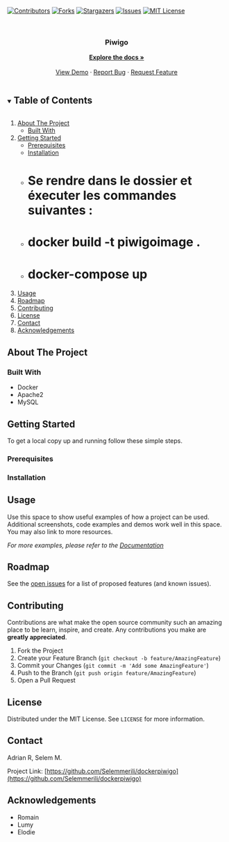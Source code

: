 

[![Contributors][contributors-shield]][contributors-url]
[![Forks][forks-shield]][forks-url]
[![Stargazers][stars-shield]][stars-url]
[![Issues][issues-shield]][issues-url]
[![MIT License][license-shield]][license-url]

<!-- PROJECT LOGO -->
<br />

  <h3 align="center">Piwigo</h3>

  <p align="center">
    <!-- <br /> -->
    <a href="https://github.com/Selemmerili/dockerpiwigo"><strong>Explore the docs »</strong></a>
    <br />
    <br />
    <a href="https://github.com/Selemmerili/dockerpiwigo">View Demo</a>
    ·
    <a href="https://github.com/Selemmerili/dockerpiwigo/issues">Report Bug</a>
    ·
    <a href="https://github.com/Selemmerili/dockerpiwigo/issues">Request Feature</a>
  </p>

<!-- TABLE OF CONTENTS -->
<details open="open">
  <summary><h2 style="display: inline-block">Table of Contents</h2></summary>
  <ol>
    <li>
      <a href="#about-the-project">About The Project</a>
      <ul>
        <li><a href="#built-with">Built With</a></li>
      </ul>
    </li>
    <li>
      <a href="#getting-started">Getting Started</a>
      <ul>
        <li><a href="#prerequisites">Prerequisites</a></li>
        <li><a href="#installation">Installation</a></li>
        <li><h1>Se rendre dans le dossier et éxecuter les commandes suivantes :</h1></li>
        <li><h1>docker build -t piwigoimage .</h1></li>
        <li><h1>docker-compose up</h1></li>
      </ul>
    </li>
    <li><a href="#usage">Usage</a></li>
    <li><a href="#roadmap">Roadmap</a></li>
    <li><a href="#contributing">Contributing</a></li>
    <li><a href="#license">License</a></li>
    <li><a href="#contact">Contact</a></li>
    <li><a href="#acknowledgements">Acknowledgements</a></li>
  </ol>
</details>

<!-- ABOUT THE PROJECT -->

## About The Project




### Built With

- []()Docker
- []()Apache2
- []()MySQL


<!-- GETTING STARTED -->

## Getting Started

To get a local copy up and running follow these simple steps.

### Prerequisites


### Installation


<!-- USAGE EXAMPLES -->

## Usage

Use this space to show useful examples of how a project can be used. Additional screenshots, code examples and demos work well in this space. You may also link to more resources.

_For more examples, please refer to the [Documentation](https://example.com)_

<!-- ROADMAP -->

## Roadmap

See the [open issues](https://github.com/sSelemmerili/dockerpiwigo/issues) for a list of proposed features (and known issues).

<!-- CONTRIBUTING -->

## Contributing

Contributions are what make the open source community such an amazing place to be learn, inspire, and create. Any contributions you make are **greatly appreciated**.

1. Fork the Project
2. Create your Feature Branch (`git checkout -b feature/AmazingFeature`)
3. Commit your Changes (`git commit -m 'Add some AmazingFeature'`)
4. Push to the Branch (`git push origin feature/AmazingFeature`)
5. Open a Pull Request

<!-- LICENSE -->

## License

Distributed under the MIT License. See `LICENSE` for more information.

<!-- CONTACT -->

## Contact

Adrian R, Selem M.

Project Link: [https://github.com/Selemmerili/dockerpiwigo](https://github.com/Selemmerili/dockerpiwigo)

<!-- ACKNOWLEDGEMENTS -->

## Acknowledgements

- []()Romain
- []()Lumy
- []()Elodie

<!-- MARKDOWN LINKS & IMAGES -->
<!-- https://www.markdownguide.org/basic-syntax/#reference-style-links -->

[contributors-shield]: https://img.shields.io/github/contributors/Selemmerili/dockerpiwigo.svg?style=for-the-badge
[contributors-url]: https://github.com/Selemmerili/dockerpiwigo/graphs/contributors
[forks-shield]: https://img.shields.io/github/forks/Selemmerili/dockerpiwigo.svg?style=for-the-badge
[forks-url]: https://github.com/Selemmerili/dockerpiwigo/network/members
[stars-shield]: https://img.shields.io/github/stars/Selemmerili/dockerpiwigo.svg?style=for-the-badge
[stars-url]: https://github.com/Selemmerili/dockerpiwigo/stargazers
[issues-shield]: https://img.shields.io/github/issues/Selemmerili/dockerpiwigo.svg?style=for-the-badge
[issues-url]: https://github.com/Selemmerili/dockerpiwigo/issues
[license-shield]: https://img.shields.io/github/license/Selemmerili/dockerpiwigo.svg?style=for-the-badge
[license-url]: https://github.com/Selemmerili/dockerpiwigo/blob/main/LICENSE.txt
